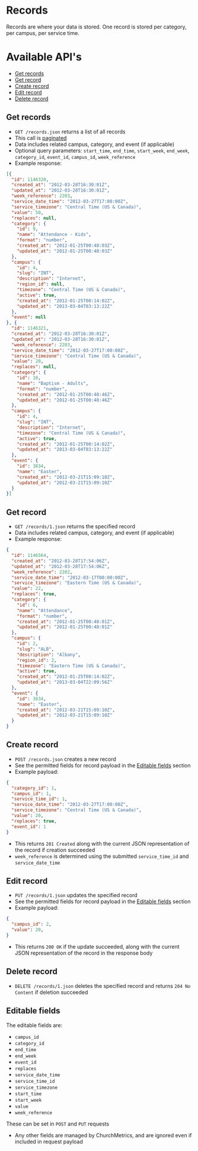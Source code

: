 # Records

Records are where your data is stored. One record is stored per category, per campus, per service time.

# Available API's

- [Get records](#get-records)
- [Get record](#get-record)
- [Create record](#create-record)
- [Edit record](#edit-record)
- [Delete record](#delete-record)

## Get records

* `GET /records.json` returns a list of all records
* This call is [paginated](../README.md#pagination)
* Data includes related campus, category, and event (if applicable)
* Optional query parameters: `start_time`, `end_time`, `start_week`, `end_week`, `category_id`, `event_id`, `campus_id`, `week_reference`
* Example response:
```json
[{
  "id": 1146320,
  "created_at": "2012-03-28T16:30:01Z",
  "updated_at": "2012-03-28T16:30:01Z",
  "week_reference": 2203,
  "service_date_time": "2012-03-27T17:00:00Z",
  "service_timezone": "Central Time (US & Canada)",
  "value": 50,
  "replaces": null,
  "category": {
    "id": 9,
    "name": "Attendance - Kids",
    "format": "number",
    "created_at": "2012-01-25T00:48:03Z",
    "updated_at": "2012-01-25T00:48:03Z"
  },
  "campus": {
    "id": 4,
    "slug": "INT",
    "description": "Internet",
    "region_id": null,
    "timezone": "Central Time (US & Canada)",
    "active": true,
    "created_at": "2012-01-25T00:14:02Z",
    "updated_at": "2013-03-04T03:13:22Z"
  },
  "event": null
}, {
  "id": 1146321,
  "created_at": "2012-03-28T16:30:01Z",
  "updated_at": "2012-03-28T16:30:01Z",
  "week_reference": 2203,
  "service_date_time": "2012-03-27T17:00:00Z",
  "service_timezone": "Central Time (US & Canada)",
  "value": 20,
  "replaces": null,
  "category": {
    "id": 10,
    "name": "Baptism - Adults",
    "format": "number",
    "created_at": "2012-01-25T00:48:46Z",
    "updated_at": "2012-01-25T00:48:46Z"
  },
  "campus": {
    "id": 4,
    "slug": "INT",
    "description": "Internet",
    "timezone": "Central Time (US & Canada)",
    "active": true,
    "created_at": "2012-01-25T00:14:02Z",
    "updated_at": "2013-03-04T03:13:22Z"
  },
  "event": {
    "id": 3834,
    "name": "Easter",
    "created_at": "2012-03-21T15:09:10Z",
    "updated_at": "2012-03-21T15:09:10Z"
  }
}]
```

## Get record

* `GET /records/1.json` returns the specified record
* Data includes related campus, category, and event (if applicable)
* Example response:
```json
{
  "id": 1146564,
  "created_at": "2012-03-28T17:54:06Z",
  "updated_at": "2012-03-28T17:54:06Z",
  "week_reference": 2202,
  "service_date_time": "2012-03-17T00:00:00Z",
  "service_timezone": "Eastern Time (US & Canada)",
  "value": 22,
  "replaces": true,
  "category": {
    "id": 6,
    "name": "Attendance",
    "format": "number",
    "created_at": "2012-01-25T00:48:01Z",
    "updated_at": "2012-01-25T00:48:01Z"
  },
  "campus": {
    "id": 2,
    "slug": "ALB",
    "description": "Albany",
    "region_id": 2,
    "timezone": "Eastern Time (US & Canada)",
    "active": true,
    "created_at": "2012-01-25T00:14:02Z",
    "updated_at": "2013-03-04T22:09:56Z"
  },
  "event": {
    "id": 3834,
    "name": "Easter",
    "created_at": "2012-03-21T15:09:10Z",
    "updated_at": "2012-03-21T15:09:10Z"
  }
}
```

## Create record

* `POST /records.json` creates a new record
* See the permitted fields for record payload in the [Editable fields](#editable-fields) section
* Example payload:
```json
{
  "category_id": 1,
  "campus_id": 1,
  "service_time_id": 1,
  "service_date_time": "2012-03-27T17:00:00Z",
  "service_timezone": "Central Time (US & Canada)",
  "value": 20,
  "replaces": true,
  "event_id": 1  
}
```
* This returns `201 Created` along with the current JSON representation of the record if creation succeeded
* `week_reference` is determined using the submitted `service_time_id` and `service_date_time`

## Edit record

* `PUT /records/1.json` updates the specified record
* See the permitted fields for record payload in the [Editable fields](#editable-fields) section
* Example payload:
```json
{
  "campus_id": 2,
  "value": 20,
}
```
* This returns `200 OK` if the update succeeded, along with the current JSON representation of the record in the response body

## Delete record

* `DELETE /records/1.json` deletes the specified record and returns `204 No Content` if deletion succeeded

## Editable fields

The editable fields are:
- `campus_id`
- `category_id`
- `end_time`
- `end_week`
- `event_id`
- `replaces`
- `service_date_time`
- `service_time_id`
- `service_timezone`
- `start_time`
- `start_week`
- `value`
- `week_reference`

These can be set in `POST` and `PUT` requests
- Any other fields are managed by ChurchMetrics, and are ignored even if included in request payload
